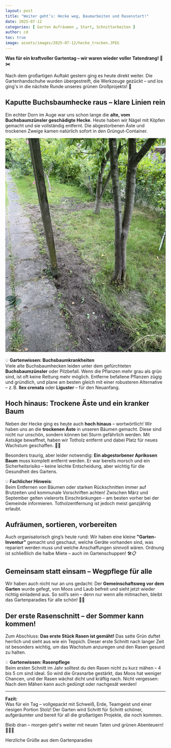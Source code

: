 ```yaml
---
layout: post
title: "Weiter geht’s: Hecke weg, Baumarbeiten und Rasenstart!"
date: 2025-07-12
categories: [ Garten Aufräumen , Start, Schnittarbeiten ]
author: cd
toc: true
image: assets/images/2025-07-12/hecke_trocken.JPEG
---
```


**Was für ein kraftvoller Gartentag – wir waren wieder voller Tatendrang! 🌳✂️**

Nach dem großartigen Auftakt gestern ging es heute direkt weiter. Die Gartenhandschuhe wurden übergestreift, die Werkzeuge gezückt – und los ging's in die nächste Runde unseres grünen Großprojekts! 🌿

## Kaputte Buchsbaumhecke raus – klare Linien rein

Ein echter Dorn im Auge war uns schon lange die **alte, vom Buchsbaumzünsler geschädigte Hecke**. Heute haben wir Nägel mit Köpfen gemacht und sie vollständig entfernt. Die abgestorbenen Äste und trockenen Zweige kamen natürlich sofort in den Grüngut-Container.

![hecke](/assets/images/2025-07-12/hecke_weg.JPEG)

💡 **Gartenwissen: Buchsbaumkrankheiten**  
Viele alte Buchsbaumhecken leiden unter dem gefürchteten **Buchsbaumzünsler** oder Pilzbefall. Wenn die Pflanzen mehr grau als grün sind, ist oft keine Rettung mehr möglich. Entferne befallene Pflanzen zügig und gründlich, und plane am besten gleich mit einer robusteren Alternative – z. B. **Ilex crenata** oder **Liguster** – für den Neuanfang.

## Hoch hinaus: Trockene Äste und ein kranker Baum

Neben der Hecke ging es heute auch **hoch hinaus** – wortwörtlich! Wir haben uns an die **trockenen Äste** in unseren Bäumen gemacht. Diese sind nicht nur unschön, sondern können bei Sturm gefährlich werden. Mit Astsäge bewaffnet, haben wir Totholz entfernt und dabei Platz für neues Wachstum geschaffen. 🌳✨

Besonders traurig, aber leider notwendig: **Ein abgestorbener Aprikosen Baum** muss komplett entfernt werden. Er war bereits morsch und ein Sicherheitsrisiko – keine leichte Entscheidung, aber wichtig für die Gesundheit des Gartens.

💡 **Fachlicher Hinweis**:  
Beim Entfernen von Bäumen oder starken Rückschnitten immer auf Brutzeiten und kommunale Vorschriften achten! Zwischen März und September gelten vielerorts Einschränkungen – am besten vorher bei der Gemeinde informieren. Totholzentfernung ist jedoch meist ganzjährig erlaubt.

## Aufräumen, sortieren, vorbereiten

Auch organisatorisch ging’s heute rund: Wir haben eine kleine **"Garten-Inventur"** gemacht und geschaut, welche Geräte vorhanden sind, was repariert werden muss und welche Anschaffungen sinnvoll wären. Ordnung ist schließlich die halbe Miete – auch im Gartenschuppen! 🛠️📋

## Gemeinsam statt einsam – Wegpflege für alle

Wir haben auch nicht nur an uns gedacht: Der **Gemeinschaftsweg vor dem Garten** wurde gefegt, von Moos und Laub befreit und sieht jetzt wieder richtig einladend aus. So soll’s sein – denn nur wenn alle mitmachen, bleibt das Gartenparadies für alle schön! 🤝✨

## Der erste Rasenschnitt – der Sommer kann kommen!

Zum Abschluss: **Das erste Stück Rasen ist gemäht!** Das satte Grün duftet herrlich und sieht aus wie ein Teppich. Dieser erste Schnitt nach langer Zeit ist besonders wichtig, um das Wachstum anzuregen und den Rasen gesund zu halten.

💡 **Gartenwissen: Rasenpflege**  
Beim ersten Schnitt im Jahr solltest du den Rasen nicht zu kurz mähen – 4 bis 5 cm sind ideal. So wird die Grasnarbe gestärkt, das Moos hat weniger Chancen, und der Rasen wächst dicht und kräftig nach. Nicht vergessen: Nach dem Mähen kann auch gedüngt oder nachgesät werden!

---

**Fazit:**  
Was für ein Tag – vollgepackt mit Schweiß, Erde, Teamgeist und einer riesigen Portion Stolz! Der Garten wird Schritt für Schritt schöner, aufgeräumter und bereit für all die großartigen Projekte, die noch kommen.

Bleib dran – morgen geht's weiter mit neuen Taten und grünen Abenteuern! 🌱💪💚

Herzliche Grüße aus dem Gartenparadies
